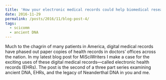 ```yaml
---
title: 'How your electronic medical records could help biomedical research'
date: 2016-11-29
permalink: /posts/2016/11/blog-post-4/
tags:
  - scicomm
  - ancient DNA
---
```


Much to the chagrin of many patients in America, digital medical records have phased out paper copies of health records in doctors’ offices across the nation. In my latest blog post for MiSciWriters I make a case for the exciting uses of these digital medical records—called electronic health records (EHRs). The post is the second of a three part series examining ancient DNA, EHRs, and the legacy of Neanderthal DNA in you and me.
